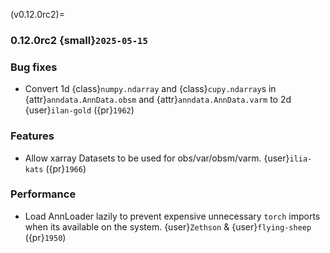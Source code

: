 (v0.12.0rc2)=
### 0.12.0rc2 {small}`2025-05-15`

### Bug fixes

- Convert 1d {class}`numpy.ndarray` and {class}`cupy.ndarray`s in {attr}`anndata.AnnData.obsm` and {attr}`anndata.AnnData.varm` to 2d {user}`ilan-gold` ({pr}`1962`)

### Features

- Allow xarray Datasets to be used for obs/var/obsm/varm. {user}`ilia-kats` ({pr}`1966`)

### Performance

- Load AnnLoader lazily to prevent expensive unnecessary `torch` imports when its available on the system. {user}`Zethson` & {user}`flying-sheep` ({pr}`1950`)
